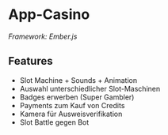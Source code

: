 # App-Casino

_Framework: Ember.js_

## Features

- Slot Machine + Sounds + Animation
- Auswahl unterschiedlicher Slot-Maschinen
- Badges erwerben (Super Gambler)
- Payments zum Kauf von Credits
- Kamera für Ausweisverifikation
- Slot Battle gegen Bot
